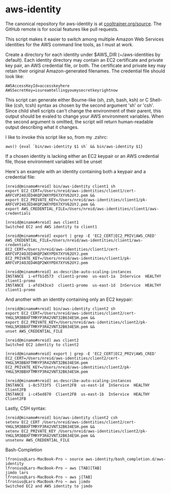 aws-identity
============

The canonical repository for aws-identity is at [cooltrainer.org/source](https://cooltrainer.org/source/). The GitHub remote is for social features like pull requests.

This script makes it easier to switch among multiple Amazon Web Services identities for the AWS command line tools, as I must at work.

Create a directory for each identity under $AWS_DIR (~/aws-identities by default). Each identity directory may contain an EC2 certificate and private key pair, an AWS credential file, or both. The certificate and private key may retain their original Amazon-generated filenames. The credential file should look like:

	AWSAccessKeyId=accesskeyhere
	AWSSecretKey=isureamtellingyoumysecretkeyrightnow

This script can generate either Bourne-like (sh, zsh, bash, ksh) or C Shell-like (csh, tcsh) syntax as chosen by the second argument 'sh' or 'csh'. Since child shell scripts can't change the environment of their parent, this output should be evaled to change your AWS environment variables. When the second argument is omitted, the script will return human-readable output describing what it changes.

I like to invoke this script like so, from my .zshrc:

	aws() {eval `bin/aws-identity $1 sh` && bin/aws-identity $1}

If a chosen identity is lacking either an EC2 keypair or an AWS credential file, those environment variables will be unset

Here's an example with an identity containing both a keypair and a credential file:

	[nreid@minamo#nreid] bin/aws-identity client1 sh
	export EC2_CERT=/Users/nreid/aws-identities/client1/cert-ARFCVP24OJED4KQP2WXYPDX7XYV62UYJ.pem && 
	export EC2_PRIVATE_KEY=/Users/nreid/aws-identities/client1/pk-ARFCVP24OJED4KQP2WXYPDX7XYV62UYJ.pem &&
	export AWS_CREDENTIAL_FILE=/Users/nreid/aws-identities/client1/aws-credentials

	[nreid@minamo#nreid] aws client1
	Switched EC2 and AWS identity to client1

	[nreid@minamo#nreid] export | grep -E 'EC2_CERT|EC2_PRIV|AWS_CRED'
	AWS_CREDENTIAL_FILE=/Users/nreid/aws-identities/client1/aws-credentials
	EC2_CERT=/Users/nreid/aws-identities/client1/cert-ARFCVP24OJED4KQP2WXYPDX7XYV62UYJ.pem
	EC2_PRIVATE_KEY=/Users/nreid/aws-identities/client1/pk-ARFCVP24OJED4KQP2WXYPDX7XYV62UYJ.pem

	[nreid@minamo#nreid] as-describe-auto-scaling-instances 
	INSTANCE  i-effb1d573  client1-promo  us-east-1a  InService  HEALTHY  client1-promo
	INSTANCE  i-afd343ce3  client1-promo  us-east-1d  InService  HEALTHY  client1-promo


And another with an identity containing only an EC2 keypair:

	[nreid@minamo#nreid] bin/aws-identity client2 sh
	export EC2_CERT=/Users/nreid/aws-identities/client2/cert-YHGL5M3BBXFTMRYP3R42VNT32B634ESH.pem && 
	export EC2_PRIVATE_KEY=/Users/nreid/aws-identities/client2/pk-YHGL5M3BBXFTMRYP3R42VNT32B634ESH.pem &&
	unset AWS_CREDENTIAL_FILE

	[nreid@minamo#nreid] aws client2
	Switched EC2 identity to client2

	[nreid@minamo#nreid] export | grep -E 'EC2_CERT|EC2_PRIV|AWS_CRED'
	EC2_CERT=/Users/nreid/aws-identities/client2/cert-YHGL5M3BBXFTMRYP3R42VNT32B634ESH.pem
	EC2_PRIVATE_KEY=/Users/nreid/aws-identities/client2/pk-YHGL5M3BBXFTMRYP3R42VNT32B634ESH.pem

	[nreid@minamo#nreid] as-describe-auto-scaling-instances
	INSTANCE  i-8c5733f5  Client2FB  us-east-1d  InService  HEALTHY  Client2FB
	INSTANCE  i-c45ed870  Client2FB  us-east-1b  InService  HEALTHY  Client2FB


Lastly, CSH syntax:

	[nreid@minamo#nreid] bin/aws-identity client2 csh
	setenv EC2_CERT /Users/nreid/aws-identities/client2/cert-YHGL5M3BBXFTMRYP3R42VNT32B634ESH.pem && 
	setenv EC2_PRIVATE_KEY /Users/nreid/aws-identities/client2/pk-YHGL5M3BBXFTMRYP3R42VNT32B634ESH.pem &&
	unsetenv AWS_CREDENTIAL_FILE

Bash-Completion

    lfronius@Lars-MacBook-Pro ~ source aws-identity/bash_completion.d/aws-identity
    lfronius@Lars-MacBook-Pro ~ aws [TAB][TAB]
    jimdo lars
    lfronius@Lars-MacBook-Pro ~ aws j[TAB]
    lfronius@Lars-MacBook-Pro ~ aws jimdo
    Switched EC2 and AWS identity to jimdo
